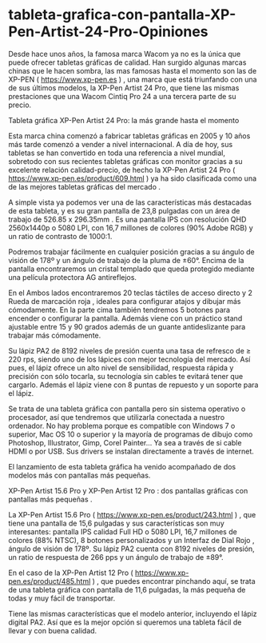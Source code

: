 # tableta-grafica-con-pantalla-XP-Pen-Artist-24-Pro-Opiniones
Desde hace unos años, la famosa marca Wacom ya no es la única que puede ofrecer tabletas gráficas de calidad. Han surgido algunas marcas chinas que le hacen sombra, las mas famosas hasta el momento son las de XP-PEN ( https://www.xp-pen.es ) ,  una marca que está triunfando con una de sus últimos modelos, la XP-Pen Artist 24 Pro, que tiene las mismas prestaciones que una Wacom Cintiq Pro 24 a una tercera parte de su precio. 

Tableta gráfica XP-Pen Artist 24 Pro: la más grande hasta el momento

Esta marca china comenzó a fabricar tabletas gráficas en 2005 y 10 años más tarde comenzó a vender a nivel internacional. A día de hoy, sus tabletas se han convertido en toda una referencia a nivel mundial, sobretodo con sus recientes tabletas gráficas con monitor gracias a su excelente relación calidad-precio, de hecho la XP-Pen Artist 24 Pro ( https://www.xp-pen.es/product/609.html ) ya ha sido clasificada como una de las mejores tabletas gráficas del mercado  .

A simple vista ya podemos ver una de las características más destacadas de esta tableta, y es su gran pantalla de 23,8 pulgadas con un área de trabajo de 526.85 x 296.35mm . Es una pantalla IPS con resolución QHD 2560x1440p o 5080 LPI, con 16,7 millones de colores (90% Adobe RGB) y un ratio de contrasto de 1000:1.

Podremos trabajar fácilmente en cualquier posición gracias a su ángulo de visión de 178º y un ángulo de trabajo de la pluma de ±60°. Encima de la pantalla encontraremos un cristal templado que queda protegido mediante una película protectora AG antireflejos.

En el Ambos lados encontraremos 20 teclas táctiles de acceso directo y 2 Rueda de marcación roja , ideales para configurar atajos y dibujar más cómodamente. En la parte cima también tendremos 5 botones para encender o configurar la pantalla. Además viene con un práctico stand ajustable entre 15 y 90 grados además de un guante antideslizante para trabajar más cómodamente.

Su lápiz PA2 de 8192 niveles de presión cuenta una tasa de refresco de ≥ 220 rps, siendo uno de los lápices con mejor tecnología del mercado. Así pues, el lápiz ofrece un alto nivel de sensibilidad, respuesta rápida y precisión con sólo tocarla, su tecnología sin cables te evitará tener que cargarlo. Además el lápiz viene con 8 puntas de repuesto y un soporte para el lápiz.

Se trata de una tableta gráfica con pantalla pero sin sistema operativo o procesador, así que tendremos que utilizarla conectada a nuestro ordenador. No hay problema porque es compatible con Windows 7 o superior, Mac OS 10 o superior y la mayoría de programas de dibujo como Photoshop, Illustrator, Gimp, Corel Painter… Ya sea a través de si cable HDMI o por USB. Sus drivers se instalan directamente a través de internet.


El lanzamiento de esta tableta gráfica ha venido acompañado de dos modelos más con pantallas más pequeñas. 

XP-Pen Artist 15.6 Pro y XP-Pen Artist 12 Pro : dos pantallas gráficas con pantallas más pequeñas . 

La XP-Pen Artist 15.6 Pro ( https://www.xp-pen.es/product/243.html ) , que tiene una pantalla de 15,6 pulgadas y sus características son muy interesantes: pantalla IPS calidad Full HD o 5080 LPI, 16,7 millones de colores (88% NTSC), 8 botones personalizados y un Interfaz de Dial Rojo  ,  ángulo de visión de 178º. Su lápiz PA2 cuenta con 8192 niveles de presión, un ratio de respuesta de 266 pps y un ángulo de trabajo de ±89°.

En el caso de la XP-Pen Artist 12 Pro ( https://www.xp-pen.es/product/485.html ) , que puedes encontrar pinchando aquí, se trata de una tableta gráfica con pantalla de 11,6 pulgadas, la más pequeña de todas y muy fácil de transportar. 

Tiene las mismas características que el modelo anterior, incluyendo el lápiz digital PA2. Así que es la mejor opción si queremos una tableta fácil de llevar y con buena calidad.
